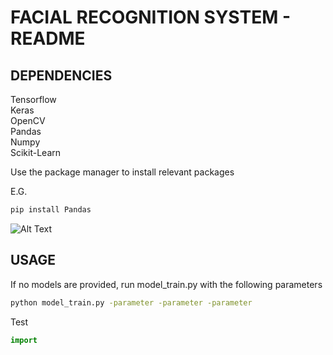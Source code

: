 # FACIAL RECOGNITION SYSTEM - README

## DEPENDENCIES
Tensorflow \
Keras\
OpenCV\
Pandas\
Numpy\
Scikit-Learn

Use the package manager to install relevant packages

E.G.

```bash
pip install Pandas
```
![Alt Text](https://media.giphy.com/media/vFKqnCdLPNOKc/giphy.gif)

## USAGE

If no models are provided, run model_train.py with the following parameters

```bash
python model_train.py -parameter -parameter -parameter
```

Test

```python
import 
```
